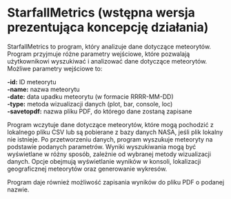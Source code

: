 # StarfallMetrics (wstępna wersja prezentująca koncepcję działania)
StarfallMetrics to program, który analizuje dane dotyczące meteorytów. Program przyjmuje różne parametry wejściowe, które pozwalają użytkownikowi wyszukiwać i analizować dane dotyczące meteorytów. Możliwe parametry wejściowe to:

<b>-id:</b> ID meteorytu<br>
<b>-name:</b> nazwa meteorytu<br>
<b>-date:</b> data upadku meteorytu (w formacie RRRR-MM-DD)<br>
<b>-type:</b> metoda wizualizacji danych (plot, bar, console, loc)<br>
<b>-savetopdf:</b> nazwa pliku PDF, do którego dane zostaną zapisane<br>

Program wczytuje dane dotyczące meteorytów, które mogą pochodzić z lokalnego pliku CSV lub są pobierane z bazy danych NASA, jeśli plik lokalny nie istnieje.
Po przetworzeniu danych, program wyszukuje meteoryty na podstawie podanych parametrów. Wyniki wyszukiwania mogą być wyświetlane w różny sposób, zależnie od wybranej metody wizualizacji danych. Opcje obejmują wyświetlanie wyników w konsoli, lokalizacji geograficznej meteorytów oraz generowanie wykresów.

Program daje również możliwość zapisania wyników do pliku PDF o podanej nazwie.
